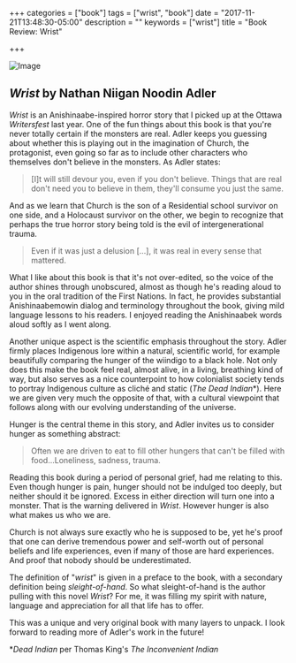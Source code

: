 +++
categories = ["book"]
tags = ["wrist", "book"]
date = "2017-11-21T13:48:30-05:00"
description = ""
keywords = ["wrist"]
title = "Book Review: Wrist"

+++

![Image](/images/wrist.jpg)

## *Wrist* by Nathan Niigan Noodin Adler

*Wrist* is an Anishinaabe-inspired horror story that I picked up at the Ottawa *Writersfest* last year. One of the fun things about this book is that you're never totally certain if the monsters are real. Adler keeps you guessing about whether this is playing out in the imagination of Church, the protagonist, even going so far as to include other characters who themselves don't believe in the monsters. As Adler states:

> [I]t will still devour you, even if you don't believe.
> Things that are real don't need you to believe in them, they'll consume you just the same.


And as we learn that Church is the son of a Residential school survivor on one side, and a Holocaust survivor on the other, we begin to recognize that perhaps the true horror story being told is the evil of intergenerational trauma.

> Even if it was just a delusion [...], it was real in every sense that mattered.

What I like about this book is that it's not over-edited, so the voice of the author shines through unobscured, almost as though he's reading aloud to you in the oral tradition of the First Nations. In fact, he provides substantial Anishinaabemowin dialog and terminology throughout the book, giving mild language lessons to his readers. I enjoyed reading the Anishinaabek words aloud softly as I went along.

Another unique aspect is the scientific emphasis throughout the story. Adler firmly places Indigenous lore within a natural, scientific world, for example beautifully comparing the hunger of the wiindigo to a black hole. Not only does this make the book feel real, almost alive, in a living, breathing kind of way, but also serves as a nice counterpoint to how colonialist society tends to portray Indigenous culture as cliché and static (*The Dead Indian*\*). Here we are given very much the opposite of that, with a cultural viewpoint that follows along with our evolving understanding of the universe.

Hunger is the central theme in this story, and Adler invites us to consider hunger as something abstract:

> Often we are driven to eat to fill other hungers that can't be filled with food...Loneliness, sadness, trauma.

Reading this book during a period of personal grief, had me relating to this. Even though hunger is pain, hunger should not be indulged too deeply, but neither should it be ignored. Excess in either direction will turn one into a monster. That is the warning delivered in *Wrist*. However hunger is also what makes us who we are.

Church is not always sure exactly who he is supposed to be, yet he's proof that one can derive tremendous power and self-worth out of personal beliefs and life experiences, even if many of those are hard experiences. And proof that nobody should be underestimated.

The definition of "*wrist*" is given in a preface to the book, with a secondary definition being *sleight-of-hand*. So what sleight-of-hand is the author pulling with this novel *Wrist*?  For me, it was filling my spirit with nature, language and appreciation for all that life has to offer.

This was a unique and very original book with many layers to unpack. I look forward to reading more of Adler's work in the future!

\**Dead Indian* per Thomas King's *The Inconvenient Indian*
